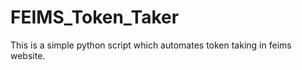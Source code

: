 # FEIMS_Token_Taker

This is a simple python script which automates token taking in feims website. 
